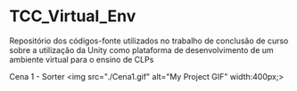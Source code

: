 # TCC_Virtual_Env
Repositório dos códigos-fonte utilizados no trabalho de conclusão de curso sobre a utilização da Unity como plataforma de desenvolvimento de um ambiente virtual para o ensino de CLPs

Cena 1 - Sorter
<img src="./Cena1.gif" alt="My Project GIF" width:400px;>
